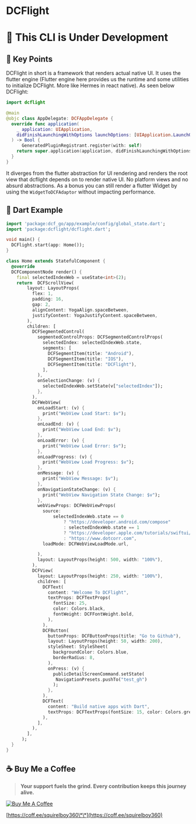 # DCFlight

# 🚧 This CLI is Under Development

## 📌 Key Points

DCFlight in short is a framework that renders actual native UI. It uses the flutter engine (Flutter engine here provides us the runtime and some utilities to initialize DCFlight. More like Hermes in react native). As seen below DCFlight:

```swift
import dcflight

@main
@objc class AppDelegate: DCFAppDelegate {
  override func application(
    _ application: UIApplication,
    didFinishLaunchingWithOptions launchOptions: [UIApplication.LaunchOptionsKey: Any]?
  ) -> Bool {
      GeneratedPluginRegistrant.register(with: self)
    return super.application(application, didFinishLaunchingWithOptions: launchOptions)
  }
}
```

It diverges from the flutter abstraction for UI rendering and renders the root view that dcflight depends on to render native UI. No platform views and no absurd abstractions. As a bonus you can still render a flutter Widget by using the `WidgetToDCFAdaptor` without impacting performance.

## 📝 Dart Example

```dart
import 'package:dcf_go/app/example/config/global_state.dart';
import 'package:dcflight/dcflight.dart';

void main() {
  DCFlight.start(app: Home());
}

class Home extends StatefulComponent {
  @override
  DCFComponentNode render() {
    final selectedIndexWeb = useState<int>(2);
    return  DCFScrollView(
        layout: LayoutProps(
          flex: 1,
          padding: 16,
          gap: 2,
          alignContent: YogaAlign.spaceBetween,
          justifyContent: YogaJustifyContent.spaceBetween,
        ),
        children: [
          DCFSegmentedControl(
            segmentedControlProps: DCFSegmentedControlProps(
              selectedIndex: selectedIndexWeb.state,
              segments: [
                DCFSegmentItem(title: "Android"),
                DCFSegmentItem(title: "IOS"),
                DCFSegmentItem(title: "DCFlight"),
              ],
            ),
            onSelectionChange: (v) {
              selectedIndexWeb.setState(v["selectedIndex"]);
            },
          ),
          DCFWebView(
            onLoadStart: (v) {
              print("WebView Load Start: $v");
            },
            onLoadEnd: (v) {
              print("WebView Load End: $v");
            },
            onLoadError: (v) {
              print("WebView Load Error: $v");
            },
            onLoadProgress: (v) {
              print("WebView Load Progress: $v");
            },
            onMessage: (v) {
              print("WebView Message: $v");
            },
            onNavigationStateChange: (v) {
              print("WebView Navigation State Change: $v");
            },
            webViewProps: DCFWebViewProps(
              source:
                  selectedIndexWeb.state == 0
                      ? "https://developer.android.com/compose"
                      : selectedIndexWeb.state == 1
                      ? "https://developer.apple.com/tutorials/swiftui/"
                      : "https://www.dotcorr.com",
              loadMode: DCFWebViewLoadMode.url,

            ),
            layout: LayoutProps(height: 500, width: "100%"),
          ),
          DCFView(
            layout: LayoutProps(height: 250, width: "100%"),
            children: [
              DCFText(
                content: "Welcome To DCFlight",
                textProps: DCFTextProps(
                  fontSize: 25,
                  color: Colors.black,
                  fontWeight: DCFFontWeight.bold,
                ),
              ),
              DCFButton(
                buttonProps: DCFButtonProps(title: "Go to Github"),
                layout: LayoutProps(height: 50, width: 200),
                styleSheet: StyleSheet(
                  backgroundColor: Colors.blue,
                  borderRadius: 8,
                ),
                onPress: (v) {
                  publicDetailScreenCommand.setState(
                   NavigationPresets.pushTo("test_gh")
                  );
                },
              ),
              DCFText(
                content: "Build native apps with Dart",
                textProps: DCFTextProps(fontSize: 15, color: Colors.grey),
              ),
            ],
          ),
        ],
      );
  }
}

```

## ☕ Buy Me a Coffee

> **Your support fuels the grind. Every contribution keeps this journey alive.**

[![Buy Me A Coffee](https://cdn.buymeacoffee.com/buttons/v2/default-yellow.png)](https://coff.ee/squirelboy360)

[https://coff.ee/squirelboy360\*\*](https://coff.ee/squirelboy360)
